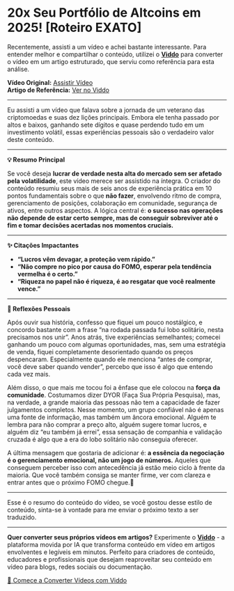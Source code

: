 # 20x Seu Portfólio de Altcoins em 2025! [Roteiro EXATO]

Recentemente, assisti a um vídeo e achei bastante interessante. Para entender melhor e compartilhar o conteúdo, utilizei o **[Viddo](https://viddo.pro/)** para converter o vídeo em um artigo estruturado, que serviu como referência para esta análise.

**Vídeo Original:** [Assistir Vídeo](https://www.youtube.com/watch?v=q2vykOr2zic)  
**Artigo de Referência:** [Ver no Viddo](https://viddo.pro/zh/video-result/67bb32df-bd55-4610-935d-d2d69ee5ea5f)

---

Eu assisti a um vídeo que falava sobre a jornada de um veterano das criptomoedas e suas dez lições principais. Embora ele tenha passado por altos e baixos, ganhando sete dígitos e quase perdendo tudo em um investimento volátil, essas experiências pessoais são o verdadeiro valor deste conteúdo.

---

**💡 Resumo Principal**

Se você deseja **lucrar de verdade nesta alta do mercado sem ser afetado pela volatilidade**, este vídeo merece ser assistido na íntegra. O criador do conteúdo resumiu seus mais de seis anos de experiência prática em 10 pontos fundamentais sobre o que **não fazer**, envolvendo ritmo de compra, gerenciamento de posições, colaboração em comunidade, segurança de ativos, entre outros aspectos. A lógica central é: **o sucesso nas operações não depende de estar certo sempre, mas de conseguir sobreviver até o fim e tomar decisões acertadas nos momentos cruciais.**

---

**✨ Citações Impactantes**

- **“Lucros vêm devagar, a proteção vem rápido.”**
- **“Não compre no pico por causa do FOMO, esperar pela tendência vermelha é o certo.”**
- **“Riqueza no papel não é riqueza, é ao resgatar que você realmente vence.”**

---

**🧠 Reflexões Pessoais**

Após ouvir sua história, confesso que fiquei um pouco nostálgico, e concordo bastante com a frase “na rodada passada fui lobo solitário, nesta precisamos nos unir”. Anos atrás, tive experiências semelhantes; comecei ganhando um pouco com algumas oportunidades, mas, sem uma estratégia de venda, fiquei completamente desorientado quando os preços despencaram. Especialmente quando ele menciona “antes de comprar, você deve saber quando vender”, percebo que isso é algo que entendo cada vez mais.

Além disso, o que mais me tocou foi a ênfase que ele colocou na **força da comunidade**. Costumamos dizer DYOR (Faça Sua Própria Pesquisa), mas, na verdade, a grande maioria das pessoas não tem a capacidade de fazer julgamentos completos. Nesse momento, um grupo confiável não é apenas uma fonte de informação, mas também um âncora emocional. Alguém te lembra para não comprar a preço alto, alguém sugere tomar lucros, e alguém diz “eu também já errei”, essa sensação de companhia e validação cruzada é algo que a era do lobo solitário não conseguia oferecer.

A última mensagem que gostaria de adicionar é: **a essência da negociação é o gerenciamento emocional, não um jogo de números.** Aqueles que conseguem perceber isso com antecedência já estão meio ciclo à frente da maioria. Que você também consiga se manter firme, ver com clareza e entrar antes que o próximo FOMO chegue.💪

--- 

Esse é o resumo do conteúdo do vídeo, se você gostou desse estilo de conteúdo, sinta-se à vontade para me enviar o próximo texto a ser traduzido.

---

**Quer converter seus próprios vídeos em artigos?** Experimente o **[Viddo](https://viddo.pro/)** - a plataforma movida por IA que transforma conteúdo em vídeo em artigos envolventes e legíveis em minutos. Perfeito para criadores de conteúdo, educadores e profissionais que desejam reaproveitar seu conteúdo em vídeo para blogs, redes sociais ou documentação.

[🚀 Comece a Converter Vídeos com Viddo](https://viddo.pro/)